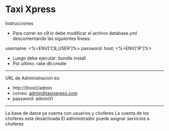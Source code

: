 # Taxi Xpress

Instrucciones

 - Para correr en c9.io debe modificar el archivo database.yml descomentando las siguientes lineas:

  username: <%=ENV['C9_USER']%>
  password:
  host: <%=ENV['IP']%>

 - Luego debe ejecutar:
 		bundle install
 - Por ultimo:
 		rake db:create

------------------------------------
URL de Administracion es:

- http://[host]/admin
- correo: admin@taxixpress.com
- password: admin01

------------------------------------
La base de datos ya cuenta con usuarios y choferes
La cuenta de los choferes esta desactivada
El administrador puede asignar servicios a choferes
